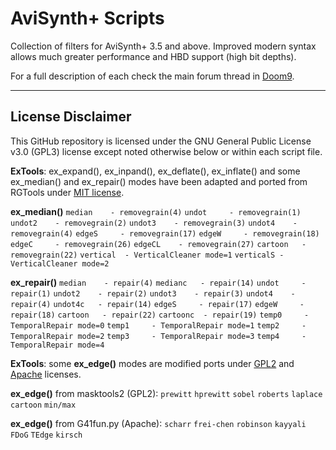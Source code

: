 # AviSynth+ Scripts

Collection of filters for AviSynth+ 3.5 and above. Improved modern syntax allows much greater performance and HBD support (high bit depths).

For a full description of each check the main forum thread in [Doom9](https://forum.doom9.org/showthread.php?t=182881).

------

## License Disclaimer

This GitHub repository is licensed under the GNU General Public License v3.0 (GPL3) license except noted otherwise below or within each script file.

**ExTools**: ex_expand(), ex_inpand(), ex_deflate(), ex_inflate() and some ex_median() and ex_repair() modes have been adapted and ported from RGTools under [MIT license](https://github.com/pinterf/RgTools/blob/master/LICENSE).

**ex_median()**
`median    - removegrain(4)`
`undot     - removegrain(1)`
`undot2    - removegrain(2)`
`undot3    - removegrain(3)`
`undot4    - removegrain(4)`
`edgeS     - removegrain(17)`
`edgeW     - removegrain(18)`
`edgeC     - removegrain(26)`
`edgeCL    - removegrain(27)`
`cartoon   - removegrain(22)`
`vertical  - VerticalCleaner mode=1`
`verticalS - VerticalCleaner mode=2`

**ex_repair()**
`median    - repair(4)`
`medianc   - repair(14)`
`undot     - repair(1)`
`undot2    - repair(2)`
`undot3    - repair(3)`
`undot4    - repair(4)`
`undot4c   - repair(14)`
`edgeS     - repair(17)`
`edgeW     - repair(18)`
`cartoon   - repair(22)`
`cartoonc  - repair(19)`
`temp0     - TemporalRepair mode=0`
`temp1     - TemporalRepair mode=1`
`temp2     - TemporalRepair mode=2`
`temp3     - TemporalRepair mode=3`
`temp4     - TemporalRepair mode=4`

**ExTools**: some **ex_edge()** modes are modified ports under [GPL2](https://github.com/pinterf/masktools/blob/16bit/LICENSE) and [Apache](https://github.com/groucho86/G41Fun/blob/master/LICENSE) licenses.

**ex_edge()** from masktools2 (GPL2):
`prewitt`
`hprewitt`
`sobel`
`roberts`
`laplace`
`cartoon`
`min/max`

**ex_edge()** from G41fun.py (Apache):
`scharr`
`frei-chen`
`robinson`
`kayyali`
`FDoG`
`TEdge`
`kirsch`